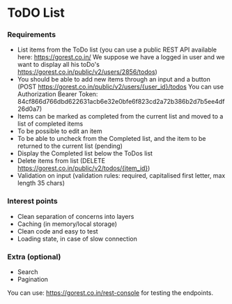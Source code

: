 # ToDO List

### Requirements
- List items from the ToDo list (you can use a public REST API available here: https://gorest.co.in/
We suppose we have a logged in user and we want to display all his toDo's https://gorest.co.in/public/v2/users/2856/todos)
- You should be able to add new items through an input and a button (POST https://gorest.co.in/public/v2/users/{user_id}/todos
You can use Authorization Bearer Token: 84cf866d766dbd622631acb6e32e0bfe6f823cd2a72b386b2d7b5ee4df26d0a7)
- Items can be marked as completed from the current list and moved to a list of completed items
- To be possible to edit an item
- To be able to uncheck from the Completed list, and the item to be returned to the current list (pending)
- Display the Completed list below the ToDos list
- Delete items from list (DELETE https://gorest.co.in/public/v2/todos/{item_id})
- Validation on input (validation rules: required, capitalised first letter, max length 35 chars)

### Interest points
- Clean separation of concerns into layers
- Caching (in memory/local storage)
- Clean code and easy to test
- Loading state, in case of slow connection

### Extra (optional)
- Search
- Pagination

You can use: https://gorest.co.in/rest-console for testing the endpoints.
